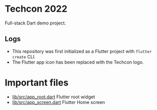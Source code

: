 # Techcon 2022

Full-stack Dart demo project.

## Logs

- This repository was first initialized as a Flutter project with `flutter create` CLI.
- The Flutter app icon has been replaced with the Techcon logo.

# Important files

- [lib/src/app_root.dart](lib/src/app_root.dart) Flutter root widget
- [lib/src/app_screen.dart](lib/src/app_screen.dart) Flutter Home screen
